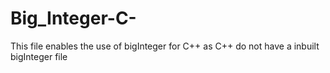 # Big_Integer-C-
This file enables the use of bigInteger for C++ as C++ do not have a inbuilt bigInteger file 
